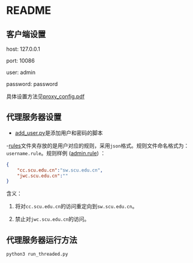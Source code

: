 # README

## 客户端设置

host: 127.0.0.1

port: 10086

user: admin

password: password

具体设置方法见[proxy_config.pdf](proxy_config.pdf)

## 代理服务器设置

- [add_user.py](add_user.py)是添加用户和密码的脚本

-[rules](rules)文件夹存放的是用户对应的规则，采用`json`格式。规则文件命名格式为：`username.rule`。规则样例 ([admin.rule](rules/admin.rule)) ：

```json
{
    "cc.scu.edu.cn":"sw.scu.edu.cn",
    "jwc.scu.edu.cn":""
}
```

含义：

1. 将对`cc.scu.edu.cn`的访问重定向到`sw.scu.edu.cn`。

1. 禁止对`jwc.scu.edu.cn`的访问。

## 代理服务器运行方法

`python3 run_threaded.py`
